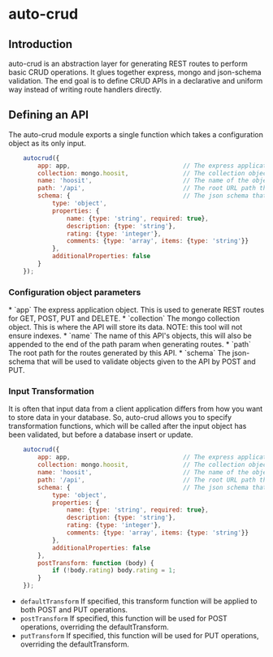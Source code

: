 <h1>auto-crud</h1>

<h2>Introduction</h2>
auto-crud is an abstraction layer for generating REST routes to perform basic CRUD operations.  It glues together
express, mongo and json-schema validation.  The end goal is to define CRUD APIs in a declarative and uniform way
instead of writing route handlers directly.

<h2>Defining an API</h2>
The auto-crud module exports a single function which takes a configuration object as its only input.

```javascript
    autocrud({
        app: app,                               // The express application object.
        collection: mongo.hoosit,               // The collection object generated by the mongo driver.
        name: 'hoosit',                         // The name of the object (this will be appended to the end of path).
        path: '/api',                           // The root URL path that this API should be generated at.
        schema: {                               // The json schema that should be used for validation
            type: 'object',
            properties: {
                name: {type: 'string', required: true},
                description: {type: 'string'},
                rating: {type: 'integer'},
                comments: {type: 'array', items: {type: 'string'}}
            },
            additionalProperties: false
        }
    });
```

<h3>Configuration object parameters</h3>
* `app` The express application object.  This is used to generate REST routes for GET, POST, PUT and DELETE.
* `collection` The mongo collection object.  This is where the API will store its data.  NOTE: this tool will not ensure indexes.
* `name` The name of this API's objects, this will also be appended to the end of the path param when generating routes.
* `path` The root path for the routes generated by this API.
* `schema` The json-schema that will be used to validate objects given to the API by POST and PUT.

<h3>Input Transformation</h3>
It is often that input data from a client application differs from how you want to store data in your database.  So,
auto-crud allows you to specify transformation functions, which will be called after the input object has been
validated, but before a database insert or update.

```javascript
    autocrud({
        app: app,                               // The express application object.
        collection: mongo.hoosit,               // The collection object generated by the mongo driver.
        name: 'hoosit',                         // The name of the object (this will be appended to the end of path).
        path: '/api',                           // The root URL path that this API should be generated at.
        schema: {                               // The json schema that should be used for validation
            type: 'object',
            properties: {
                name: {type: 'string', required: true},
                description: {type: 'string'},
                rating: {type: 'integer'},
                comments: {type: 'array', items: {type: 'string'}}
            },
            additionalProperties: false
        },
        postTransform: function (body) {
            if (!body.rating) body.rating = 1;
        }
    });
```

* `defaultTransform` If specified, this transform function will be applied to both POST and PUT operations.
* `postTransform` If specified, this function will be used for POST operations, overriding the defaultTransform.
* `putTransform` If specified, this function will be used for PUT operations, overriding the defaultTransform.